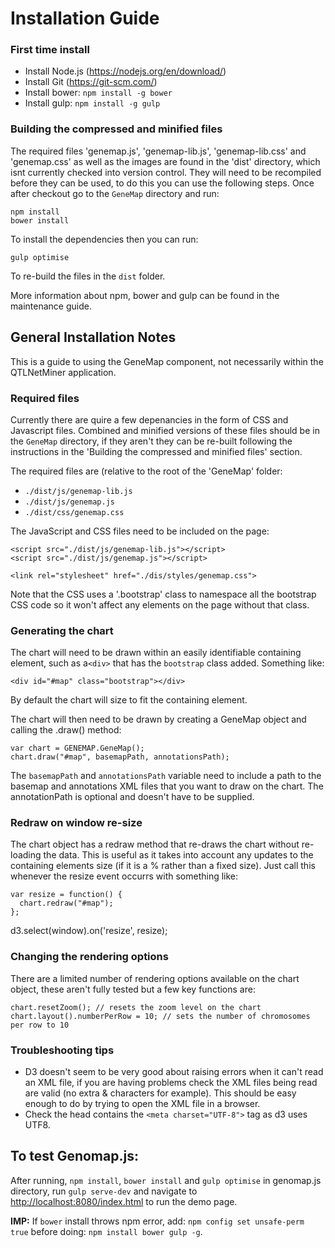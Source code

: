 
# Installation Guide

### First time install
- Install Node.js (https://nodejs.org/en/download/)
- Install Git (https://git-scm.com/)
- Install bower: `npm install -g bower`
- Install gulp: `npm install -g gulp`


### Building the compressed and minified files

The required files 'genemap.js', 'genemap-lib.js', 'genemap-lib.css' and 'genemap.css' as well as the images are found in the 'dist' directory, which isnt currently checked into version control. They will need to be recompiled before they can be used, to do this you can use the following steps. Once after checkout go to the `GeneMap` directory and run:

    npm install
    bower install

To install the dependencies then you can run:

    gulp optimise

To re-build the files in the `dist` folder.

More information about npm, bower and gulp can be found in the maintenance guide.

## General Installation Notes

This is a guide to using the GeneMap component, not necessarily within the QTLNetMiner application.

### Required files

Currently there are quire a few depenancies in the form of CSS and Javascript files. Combined and minified versions of these files should be in the `GeneMap` directory, if they aren't they can be re-built following the instructions in the 'Building the compressed and minified files' section.


The required files are (relative to the root of the 'GeneMap' folder:

  * `./dist/js/genemap-lib.js`
  * `./dist/js/genemap.js`
  * `./dist/css/genemap.css`

The JavaScript and CSS files need to be included on the page:

    <script src="./dist/js/genemap-lib.js"></script>
    <script src="./dist/js/genemap.js"></script>

    <link rel="stylesheet" href="./dis/styles/genemap.css">



Note that the CSS uses a '.bootstrap' class to namespace all the bootstrap CSS code so it won't affect any elements on the page without that class.

### Generating the chart

The chart will need to be drawn within an easily identifiable containing element, such as a`<div>` that has the `bootstrap` class added. Something like:

	<div id="#map" class="bootstrap"></div>

By default the chart will size to fit the containing element.

The chart will then need to be drawn by creating a GeneMap object and calling the .draw() method:

	var chart = GENEMAP.GeneMap();
	chart.draw("#map", basemapPath, annotationsPath);

The `basemapPath` and `annotationsPath` variable need to include a path to the basemap and annotations XML files that you want to draw on the chart. The annotationPath is optional and doesn't have to be supplied.

### Redraw on window re-size

The chart object has a redraw method that re-draws the chart without re-loading the data. This is useful as it takes into account any updates to the containing elements size (if it is a % rather than a fixed size). Just call  this whenever the resize event occurrs with something like:

	var resize = function() {
	  chart.redraw("#map");
	};

  d3.select(window).on('resize', resize);

### Changing the rendering options

There are a limited number of rendering options available on the chart object, these aren't fully tested but a few key functions are:

	chart.resetZoom(); // resets the zoom level on the chart
	chart.layout().numberPerRow = 10; // sets the number of chromosomes per row to 10

### Troubleshooting tips

 - D3 doesn't seem to be very good about raising errors when it can't read an XML file, if you are having problems check the XML files being read are valid (no extra & characters for example). This should be easy enough to do by trying to open the XML file in a browser.
 - Check the head contains the `<meta charset="UTF-8">` tag as d3 uses UTF8.

## To test Genomap.js:
After running, ```npm install```, ```bower install``` and ```gulp optimise``` in genomap.js directory, run ```gulp serve-dev``` and navigate to <http://localhost:8080/index.html> to run the demo page.



**IMP:** If `bower` install throws npm error, add: `npm config set unsafe-perm true` before doing: `npm install bower gulp -g`.

